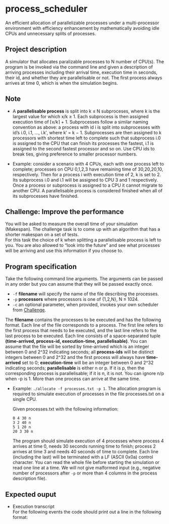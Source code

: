 # process_scheduler
An efficient allocation of parallelizable processes under a multi-processor environment with efficiency enhancement by mathematically avoiding idle CPUs and unnecessary splits of processes.


## Project description
A simulator that allocates paralizable processes to N number of CPU(s). The program is be invoked via the command line and given a description of arriving processes including their arrival time, execution time in seconds, their id, and whether they are parallelisable or not. The first process always arrives at time 0, which is when the simulation begins.


## Note
* A **parallelisable process** is split into k ≤ N subproceses, where k is the largest value for which x/k ≥ 1. Each subprocess is then assigned execution time of ⌈x/k⌉ + 1. Subprocesses follow a similar naming convention as above: a process with id i is split into subprocesses with id’s i.0, i.1, ..., i.k′, where k′ = k − 1. Subprocesses are then assigned to k processors with shortest time left to complete such that subprocess i.0 is assigned to the CPU that can finish its processes the fastest, i.1 is assigned to the second fastest processor and so on. Use CPU ids to break ties, giving preference to smaller processor numbers.

* Example: consider a scenario with 4 CPUs, each with one process left to complete; processes on CPU 0,1,2,3 have remaining time of 30,20,20,10, respectively. Then for a process i with execution time of 2, k is set to 2. Its subprocess i.0 and i.1 will be assigned to CPU 3 and 1 respectively.
Once a process or subprocess is assigned to a CPU it cannot migrate to another CPU. A parallelisable process is considered finished when all of its subprocesses have 
finished.


## Challenge: Improve the performance
You will be asked to measure the overall time of your simulation (Makespan). The challenge task is to come up with an algorithm that has a shorter makespan on a set of tests.  
For this task the choice of k when splitting a parallelisable process is left to you. You are also allowed to “look into the future” and see what processes will be arriving and use this information if you choose to.


## Program specification
Take the following command line arguments. The arguments can be passed in any order but you can assume that they will be passed exactly once.

* `-f` **filename** will specify the name of the file describing the processes.
* `-p` **processors** where processors is one of {1,2,N}, N ≤ 1024.
* `-c` an optional parameter, when provided, invokes your own scheduler from [Challenge](#chanllenge).

The **filename** contains the processes to be executed and has the following format. Each line of the file corresponds to a process. The first line refers to the first process that needs to be executed, and the last line refers to the last process to be executed. Each line consists of a space-separated tuple **(time-arrived, process-id, execution-time, parallelisable)**. You can assume that the file will be sorted by time-arrived which is an integer between 0 and 2^32 indicating seconds; all **process-ids** will be distinct integers between 0 and 2^32 and the first process will always have **time-arrived** set to 0; **execution-time** will be an integer between 0 and 2^32 indicating seconds; **parallelisable** is either n or p. If it is p, then the corresponding process is parallelisable; if it is n, it is not. You can ignore n/p when -p is 1. More than one process can arrive at the same time.

* Example: `./allocate -f processes.txt -p 1`.
  The allocation program is required to simulate execution of processes in the file processes.txt on a single CPU.

  Given processes.txt with the following information:  
    ```
    0 4 30 n  
    3 2 40 n  
    5 1 20 n  
    20 3 30 n  
    ```

  The program should simulate execution of 4 processes where process 4 arrives at time 0, needs 30 seconds running time to finish; process 2 arrives at time 3 and needs 40 seconds of time to complete.
Each line (including the last) will be terminated with a LF (ASCII 0x0a) control character.
You can read the whole file before starting the simulation or read one line at a time. We will not give malformed input (e.g., negative number of processors after `-p` or more than 4 columns in the process description file).

## Expected ouput
* Execution transcript  
  For the following events the code should print out a line in the following format:
